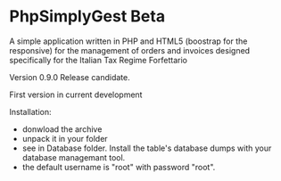 # PhpSimplyGest Beta

A simple application written in PHP and HTML5 (boostrap for the responsive) for the management of orders and invoices designed specifically for the Italian Tax Regime Forfettario

Version 0.9.0 Release candidate.

First version in current development

Installation:

- donwload the archive
- unpack it in your folder
- see in Database folder. Install the table's database dumps with your database managemant tool.
- the default username is "root" with password "root".
